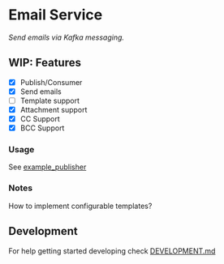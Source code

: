 # Email Service

_Send emails via Kafka messaging._

## WIP: Features

- [x] Publish/Consumer
- [x] Send emails
- [ ] Template support
- [x] Attachment support
- [x] CC Support
- [x] BCC Support

### Usage
See [example_publisher](example_publisher)

### Notes

How to implement configurable templates?

## Development

For help getting started developing check [DEVELOPMENT.md](DEVELOPMENT.md)
